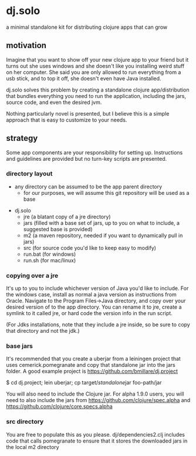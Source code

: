 # dj.solo
a minimal standalone kit for distributing clojure apps that can grow

## motivation

Imagine that you want to show off your new clojure app to your friend
but it turns out she uses windows and she doesn't like you installing
weird stuff on her computer. She said you are only allowed to run
everything from a usb stick, and to top it off, she doesn't even have
Java installed.

dj.solo solves this problem by creating a standalone clojure
app/distribution that bundles everything you need to run the
application, including the jars, source code, and even the desired
jvm.

Nothing particularly novel is presented, but I believe this is a
simple approach that is easy to customize to your needs.

## strategy

Some app components are your responsibility for setting
up. Instructions and guidelines are provided but no turn-key scripts
are presented.

### directory layout

- any directory can be assumed to be the app parent directory
  - for our purposes, we will assume this git repository will be used
    as a base

+ dj.solo
  + jre (a blatant copy of a jre directory)
  + jars (filled with a base set of jars, up to you on what to
    include, a suggested base is provided)
  + m2 (a maven repository, needed if you want to dynamically pull in
    jars)
  + src (for source code you'd like to keep easy to modify)
  - run.bat (for windows)
  - run.sh (for mac/linux)

### copying over a jre

It's up to you to include whichever version of Java you'd like to
include. For the windows case, install as normal a java version as
instructions from Oracle. Navigate to the Program Files->Java
directory, and copy over your desired version of to the app
directory. You can rename it to jre, create a symlink to it called
jre, or hard code the version info in the run script.

(For Jdks installations, note that they include a jre inside, so be
sure to copy that directory and not the jdk.)

### base jars

It's recommended that you create a uberjar from a leiningen project
that uses cemerick.pomegranate and copy that standalone jar into the
jars folder. A good example project is
https://github.com/bmillare/dj.project

$ cd dj.project; lein uberjar; cp target/*standalone*jar foo-path/jar

You will also need to include the Clojure jar. For alpha 1.9.0 users,
you will need to also include the jars from
https://github.com/clojure/spec.alpha and
https://github.com/clojure/core.specs.alpha

### src directory

You are free to populate this as you please. dj/dependencies2.clj
includes code that calls pomegranate to ensure that it stores the
downloaded jars in the local m2 directory
